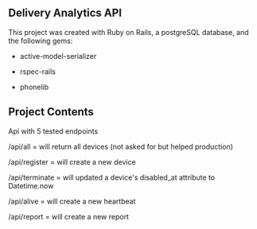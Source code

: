 Delivery Analytics API 
-----------------------

This project was created with Ruby on Rails, a postgreSQL database, and the following gems:

- active-model-serializer 

- rspec-rails

- phonelib


Project Contents 
-----------------------
Api with 5 tested endpoints

/api/all = will return all devices (not asked for but helped production)

/api/register = will create a new device

/api/terminate = will updated a device's disabled_at attribute to Datetime.now 

/api/alive = will create a new heartbeat 

/api/report = will create a new report 

